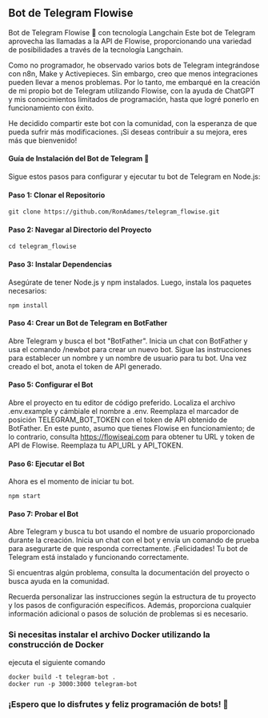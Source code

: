 ## Bot de Telegram Flowise
Bot de Telegram Flowise 🤖 con tecnología Langchain
Este bot de Telegram aprovecha las llamadas a la API de Flowise, proporcionando una variedad de posibilidades a través de la tecnología Langchain.

Como no programador, he observado varios bots de Telegram integrándose con n8n, Make y Activepieces. Sin embargo, creo que menos integraciones pueden llevar a menos problemas. Por lo tanto, me embarqué en la creación de mi propio bot de Telegram utilizando Flowise, con la ayuda de ChatGPT y mis conocimientos limitados de programación, hasta que logré ponerlo en funcionamiento con éxito.

He decidido compartir este bot con la comunidad, con la esperanza de que pueda sufrir más modificaciones. ¡Si deseas contribuir a su mejora, eres más que bienvenido!

#### Guía de Instalación del Bot de Telegram 📔
Sigue estos pasos para configurar y ejecutar tu bot de Telegram en Node.js:

#### Paso 1: Clonar el Repositorio
```
git clone https://github.com/RonAdames/telegram_flowise.git
```
#### Paso 2: Navegar al Directorio del Proyecto
```
cd telegram_flowise
```
#### Paso 3: Instalar Dependencias
Asegúrate de tener Node.js y npm instalados. Luego, instala los paquetes necesarios:
```
npm install
```
#### Paso 4: Crear un Bot de Telegram en BotFather
Abre Telegram y busca el bot "BotFather".
Inicia un chat con BotFather y usa el comando /newbot para crear un nuevo bot.
Sigue las instrucciones para establecer un nombre y un nombre de usuario para tu bot.
Una vez creado el bot, anota el token de API generado.

#### Paso 5: Configurar el Bot
Abre el proyecto en tu editor de código preferido.
Localiza el archivo .env.example y cámbiale el nombre a .env.
Reemplaza el marcador de posición TELEGRAM_BOT_TOKEN con el token de API obtenido de BotFather.
En este punto, asumo que tienes Flowise en funcionamiento; de lo contrario, consulta https://flowiseai.com para obtener tu URL y token de API de Flowise.
Reemplaza tu API_URL y API_TOKEN.

#### Paso 6: Ejecutar el Bot
Ahora es el momento de iniciar tu bot.
```
npm start
```
#### Paso 7: Probar el Bot
Abre Telegram y busca tu bot usando el nombre de usuario proporcionado durante la creación. Inicia un chat con el bot y envía un comando de prueba para asegurarte de que responda correctamente.
¡Felicidades! Tu bot de Telegram está instalado y funcionando correctamente.

Si encuentras algún problema, consulta la documentación del proyecto o busca ayuda en la comunidad.

Recuerda personalizar las instrucciones según la estructura de tu proyecto y los pasos de configuración específicos. Además, proporciona cualquier información adicional o pasos de solución de problemas si es necesario.

### Si necesitas instalar el archivo Docker utilizando la construcción de Docker
ejecuta el siguiente comando
```
docker build -t telegram-bot .
docker run -p 3000:3000 telegram-bot
```
### ¡Espero que lo disfrutes y feliz programación de bots! 🤖
